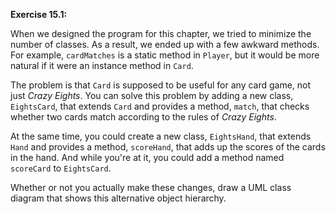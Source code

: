 **Exercise 15.1:**

When we designed the program for this chapter, we tried to minimize the number of classes.
As a result, we ended up with a few awkward methods.
For example, `cardMatches` is a static method in `Player`, but it would be more natural if it were an instance method in `Card`.

The problem is that `Card` is supposed to be useful for any card game, not just *Crazy Eights*.
You can solve this problem by adding a new class, `EightsCard`, that extends `Card` and provides a method, `match`, that checks whether two cards match according to the rules of *Crazy Eights*.

At the same time, you could create a new class, `EightsHand`, that extends `Hand` and provides a method, `scoreHand`, that adds up the scores of the cards in the hand.
And while you're at it, you could add a method named `scoreCard` to `EightsCard`.

Whether or not you actually make these changes, draw a UML class diagram that shows this alternative object hierarchy.